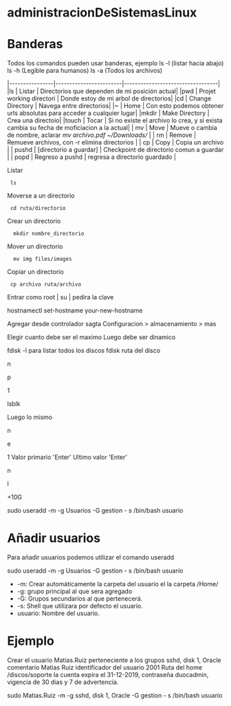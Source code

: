 # administracionDeSistemasLinux

# Banderas
Todos los comandos pueden usar banderas,
ejemplo 
ls -l (listar hacia abajo)
ls -h (Legible para humanos)
ls -a (Todos los archivos)


|----------------|------------------------|----------------------------------|
|ls | Listar | Directorios que dependen de mi posición actual|
|pwd | Projet working directori | Donde estoy de mi arbol de directorios|
|cd | Change Directory | Navega entre directorios|
|~ | Home | Con esto podemos obtener urls absolutas para acceder a cualquier lugar|
|mkdir | Make Directory | Crea una directoio|
|touch | Tocar | Si no existe el archivo lo crea, y si exista cambia su fecha de moficiacion a la actual|
| mv | Move | Mueve o cambia de nombre, aclarar *mv archivo.pdf ~/Downloads/* |
| rm | Remove | Remueve archivos, con -r elimina directorios |
| cp | Copy |  Copia un archivo |
| pushd | [directorio a guardar] | Checkpoint de directorio comun a guardar |
| popd | Regreso a pushd | regresa a directorio guardado |

Listar
```
 ls
 ```
Moverse a un directorio 
```
 cd ruta/directorio
 ```
Crear un directorio
```
  mkdir nombre_directorio
```
Mover un directorio
```
  mv img files/images
```
Copiar un directorio
```
 cp archivo ruta/archivo
 ```
 
Entrar como root | su | pedira la clave


hostnamectl set-hostname your-new-hostname

Agregar desde controlador sagta
Configuracion > almacenamiento > mas

  Elegir cuanto debe ser el maximo
  Luego debe ser dinamico

fdisk -l para listar todos los discos
fdisk ruta del disco


n

p

1

lsblk


Luego lo mismo 

n

e

1
Valor primario 'Enter'
Ultimo valor 'Enter'

n

l

+10G


sudo useradd -m -g Usuarios -G gestion - s /bin/bash usuario


# Añadir usuarios
Para añadir usuarios podemos utilizar el comando useradd

sudo useradd -m -g Usuarios -G gestion - s /bin/bash usuario
* -m: Crear automáticamente la carpeta del usuario el la carpeta /Home/<NombreUsuario>
* -g: grupo principal al que sera agregado
* -G: Grupos secundarios al que pertenecerá.
* -s: Shell que utilizara por defecto el usuario.
* usuario: Nombre del usuario.

# Ejemplo
Crear el usuario Matias.Ruiz perteneciente a los grupos sshd, disk 1, Oracle comentario Matias Ruiz identificador del usuario 2001 
Ruta del home /discos/soporte la cuenta expira el 31-12-2019, contraseña duocadmin,
vigencia de 30 dias y 7 de advertencia.

sudo Matias.Ruiz -m -g sshd, disk 1, Oracle -G gestion - s /bin/bash usuario
